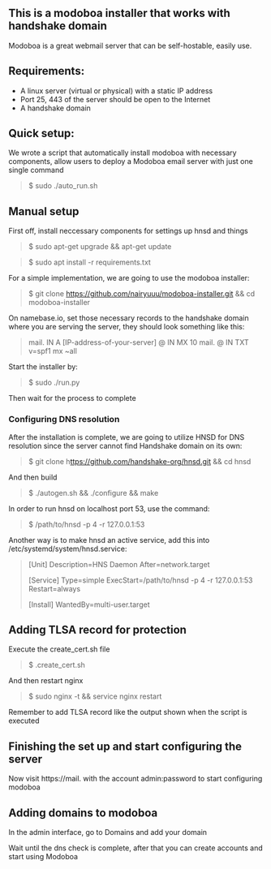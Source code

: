 ## This is a modoboa installer that works with handshake domain

Modoboa is a great webmail server that can be self-hostable, easily use.

## Requirements:

- A linux server (virtual or physical) with a static IP address
- Port 25, 443 of the server should be open to the Internet
- A handshake domain

## Quick setup:

We wrote a script that automatically install modoboa with necessary components, allow users to deploy a Modoboa email server with just one single command

> $ sudo ./auto_run.sh
> 

## Manual setup

First off, install neccessary components for settings up hnsd and things

> $ sudo apt-get upgrade && apt-get update
> 

> $ sudo apt install -r requirements.txt
> 

For a simple implementation, we are going to use the modoboa installer:

> $ git clone https://github.com/nairyuuu/modoboa-installer.git && cd modoboa-installer
> 

On namebase.io, set those necessary records to the handshake domain where you are serving the server, they should look something like this:

> mail. IN A [IP-address-of-your-server]
@ IN MX 10 mail.<your-domain>
@ IN TXT v=spf1 mx ~all
> 

Start the installer by:

> $ sudo ./run.py <your-domain>
> 

Then wait for the process to complete

### Configuring DNS resolution

After the installation is complete, we are going to utilize HNSD for DNS resolution since the server cannot find Handshake domain on its own:

> $ git clone h[ttps://github.com/handshake-org/hnsd.git](https://github.com/handshake-org/hnsd.git) && cd hnsd
> 

And then build

> $ ./autogen.sh && ./configure && make
> 

In order to run hnsd on localhost port 53, use the command:

> $ /path/to/hnsd -p 4 -r 127.0.0.1:53
> 

Another way is to make hnsd an active service, add this into /etc/systemd/system/hnsd.service:

> [Unit]
Description=HNS Daemon
After=network.target
> 
> 
> [Service]
> Type=simple
> ExecStart=/path/to/hnsd -p 4 -r 127.0.0.1:53
> Restart=always
> 
> [Install]
> WantedBy=multi-user.target
> 

## Adding TLSA record for protection

Execute the create_cert.sh file

> $ .create_cert.sh
> 

And then restart nginx

> $ sudo nginx -t && service nginx restart
> 

Remember to add TLSA record like the output shown when the script is executed

## Finishing the set up and start configuring the server

Now visit https://mail.<your domain> with the account admin:password to start configuring modoboa

## Adding domains to modoboa

In the admin interface, go to Domains and add your domain

Wait until the dns check is complete, after that you can create accounts and start using Modoboa
